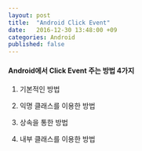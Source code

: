 ```yaml
---
layout: post
title:  "Android Click Event"
date:   2016-12-30 13:48:00 +09
categories: Android
published: false
---
```


#### Android에서 Click Event 주는 방법 4가지


1) 기본적인 방법


2) 익명 클래스를 이용한 방법


3) 상속을 통한 방법


4) 내부 클래스를 이용한 방법
